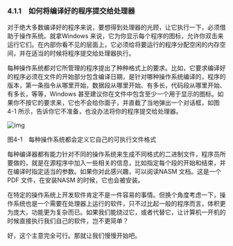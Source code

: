 ### 4.1.1　如何将编译好的程序提交给处理器

对于绝大多数编译好的程序来说，要想得到处理器的光顾，让它执行一下，必须借助于操作系统。就拿Windows 来说，它为你显示每个程序的图标，允许你双击来运行它们。在内部你看不见的层面上，它必须给将要运行的程序分配空闲的内存空间，并在适当的时候将程序提交给处理器执行。

每种操作系统都对它所管理的程序提出了种种格式上的要求。比如，它要求编译好的程序必须在文件的开始部分包含编译日期，是针对哪种操作系统编译的，程序的版本，第一条指令从哪里开始，数据段从哪里开始、有多长，代码段从哪里开始、有多长，等等，Windows 甚至建议你在文件中包含至少一个用于显示的图标。如果你不按它的要求来，它也不会给你面子，并直截了当地弹出一个对话框，如图4-1 所示，告诉你它不准备，也没办法将你的程序提交给处理器。

![img](../0-Assets/Epubook/x86汇编语言从实模式到保护模式_李忠_等_Z_Library/images/00046.jpeg)

图4-1　每种操作系统都会定义它自己的可执行文件格式

每种编译器都有能力针对不同的操作系统来生成不同格式的二进制文件，程序员所要做的，就是在源程序中加入一些相关的信息，比如指定每个段的开始和结束，并在编译时指定适当的参数。如果你对此感兴趣，可以阅读NASM 文档。这是一个PDF 文件，在安装NASM 的时候，它也会被安装。

在特定的操作系统上开发软件肯定不是一件容易的事情。但换个角度考虑一下，操作系统也是一个需要在处理器上运行的软件，只不过比起一般的程序而言，体积更为庞大，功能更为复杂而已。如果我们能绕过它，或者代替它，让计算机一开机的时候直接执行我们自己的软件，岂不更简单？

好，这个主意完全可行。那就让我们慢慢开始吧。
